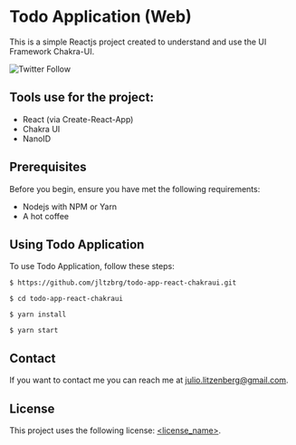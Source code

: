 # Todo Application (Web)

This is a simple Reactjs project created to understand and use the UI Framework Chakra-UI.

<!--- These are examples. See https://shields.io for others or to customize this set of shields. You might want to include dependencies, project status and licence info here --->

![Twitter Follow](https://img.shields.io/twitter/follow/jltzbrg?style=social)

## Tools use for the project:

- React (via Create-React-App)
- Chakra UI
- NanoID

## Prerequisites

Before you begin, ensure you have met the following requirements:

<!--- These are just example requirements. Add, duplicate or remove as required --->

- Nodejs with NPM or Yarn
- A hot coffee

## Using Todo Application

To use Todo Application, follow these steps:

```
$ https://github.com/jltzbrg/todo-app-react-chakraui.git

$ cd todo-app-react-chakraui

$ yarn install

$ yarn start
```

## Contact

If you want to contact me you can reach me at <julio.litzenberg@gmail.com>.

## License

<!--- If you're not sure which open license to use see https://choosealicense.com/--->

This project uses the following license: [<license_name>](link).
